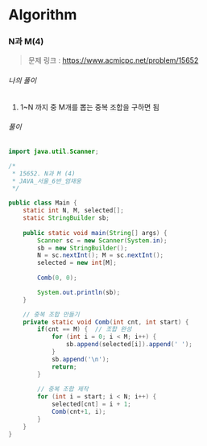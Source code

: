 # Algorithm

### N과 M(4)

> 문제 링크 : https://www.acmicpc.net/problem/15652



###### 나의 풀이

1. 1~N 까지 중 M개를 뽑는 중복 조합을 구하면 됨




###### 풀이

~~~java
import java.util.Scanner;

/*
 * 15652. N과 M (4)
 * JAVA_서울_6반_엄재웅
 */

public class Main {
	static int N, M, selected[];
	static StringBuilder sb;
	
	public static void main(String[] args) {
		Scanner sc = new Scanner(System.in);
		sb = new StringBuilder();
		N = sc.nextInt(); M = sc.nextInt();
		selected = new int[M];
		
		Comb(0, 0);

		System.out.println(sb);
	}

	// 중복 조합 만들기
	private static void Comb(int cnt, int start) {
		if(cnt == M) {	// 조합 완성
			for (int i = 0; i < M; i++) {
				sb.append(selected[i]).append(' ');
			}
			sb.append('\n');
			return;
		}
		
		// 중복 조합 제작
		for (int i = start; i < N; i++) {
			selected[cnt] = i + 1;
			Comb(cnt+1, i);
		}
	}
}
~~~
